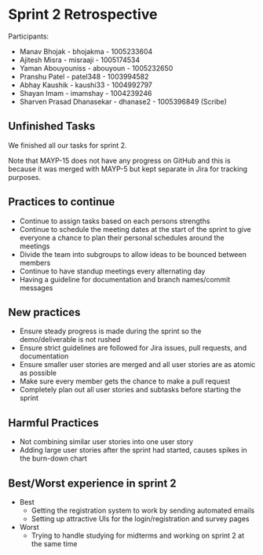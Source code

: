 # Sprint 2 Retrospective

Participants:

- Manav Bhojak - bhojakma - 1005233604
- Ajitesh Misra - misraaji - 1005174534
- Yaman Abouyouniss - abouyoun - 1005232650
- Pranshu Patel - patel348 - 1003994582
- Abhay Kaushik - kaushi33 - 1004992797
- Shayan Imam - imamshay - 1004239246
- Sharven Prasad Dhanasekar - dhanase2 - 1005396849 (Scribe)

## Unfinished Tasks

We finished all our tasks for sprint 2.

Note that MAYP-15 does not have any progress on GitHub and this is because it was merged with MAYP-5 but kept separate in Jira for tracking purposes.

## Practices to continue

- Continue to assign tasks based on each persons strengths
- Continue to schedule the meeting dates at the start of the sprint to give everyone a chance to plan their personal schedules around the meetings
- Divide the team into subgroups to allow ideas to be bounced between members
- Continue to have standup meetings every alternating day
- Having a guideline for documentation and branch names/commit messages

## New practices

- Ensure steady progress is made during the sprint so the demo/deliverable is not rushed
- Ensure strict guidelines are followed for Jira issues, pull requests, and documentation
- Ensure smaller user stories are merged and all user stories are as atomic as possible
- Make sure every member gets the chance to make a pull request
- Completely plan out all user stories and subtasks before starting the sprint

## Harmful Practices

- Not combining similar user stories into one user story
- Adding large user stories after the sprint had started, causes spikes in the burn-down chart

## Best/Worst experience in sprint 2

- Best
	- Getting the registration system to work by sending automated emails
	- Setting up attractive UIs for the login/registration and survey pages
- Worst
	- Trying to handle studying for midterms and working on sprint 2 at the same time